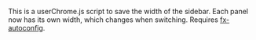 This is a userChrome.js script to save the width of the sidebar. Each panel now has its own width, which changes when switching. Requires [fx-autoconfig](https://github.com/MrOtherGuy/fx-autoconfig).